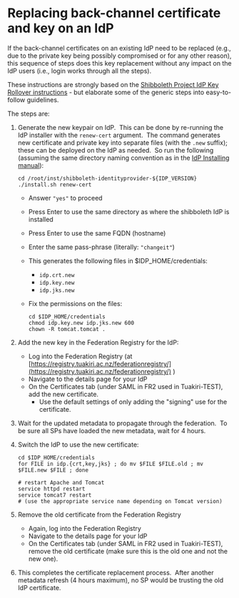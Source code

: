 # Replacing back-channel certificate and key on an IdP

If the back-channel certificates on an existing IdP need to be replaced (e.g., due to the private key being possibly compromised or for any other reason), this sequence of steps does this key replacement without any impact on the IdP users (i.e., login works through all the steps).

These instructions are strongly based on the [Shibboleth Project IdP Key Rollover instructions](https://wiki.shibboleth.net/confluence/display/SHIB2/IdPKeyRollover) - but elaborate some of the generic steps into easy-to-follow guidelines.

The steps are:

1.  Generate the new keypair on IdP.  This can be done by re-running the IdP installer with the `renew-cert` argument.  The command generates new certificate and private key into separate files (with the `.new` suffix); these can be deployed on the IdP as needed.  So run the following (assuming the same directory naming convention as in the [IdP Installing manual](https://reannz.atlassian.net/wiki/spaces/Tuakiri/pages/3815538790/Installing+a+Shibboleth+2.x+IdP)):
    
    ```
    cd /root/inst/shibboleth-identityprovider-${IDP_VERSION}
    ./install.sh renew-cert
    ```
    
    *   Answer `"yes"` to proceed
    *   Press Enter to use the same directory as where the shibboleth IdP is installed
    *   Press Enter to use the same FQDN (hostname)
    *   Enter the same pass-phrase (literally: `"changeit"`)  
          
        
    *   This generates the following files in $IDP\_HOME/credentials:
        *   `idp.crt.new`
        *   `idp.key.new`
        *   `idp.jks.new`
    *   Fix the permissions on the files:
        
        ```
        cd $IDP_HOME/credentials
        chmod idp.key.new idp.jks.new 600
        chown -R tomcat.tomcat .
        ```
        
2.  Add the new key in the Federation Registry for the IdP:
    *   Log into the Federation Registry (at [https://registry.tuakiri.ac.nz/federationregistry/](https://registry.tuakiri.ac.nz/federationregistry/) )
    *   Navigate to the details page for your IdP
    *   On the Certificates tab (under SAML in FR2 used in Tuakiri-TEST), add the new certificate.
        *   Use the default settings of only adding the "signing" use for the certificate.  
              
            
3.  Wait for the updated metadata to propagate through the federation.  To be sure all SPs have loaded the new metadata, wait for 4 hours.  
      
    
4.  Switch the IdP to use the new certificate:
    
    ```
    cd $IDP_HOME/credentials
    for FILE in idp.{crt,key,jks} ; do mv $FILE $FILE.old ; mv $FILE.new $FILE ; done
    
    # restart Apache and Tomcat
    service httpd restart
    service tomcat7 restart
    # (use the appropriate service name depending on Tomcat version)
    ```
    
5.  Remove the old certificate from the Federation Registry
    *   Again, log into the Federation Registry
    *   Navigate to the details page for your IdP
    *   On the Certificates tab (under SAML in FR2 used in Tuakiri-TEST), remove the old certificate (make sure this is the old one and not the new one).  
          
        
6.  This completes the certificate replacement process.  After another metadata refresh (4 hours maximum), no SP would be trusting the old IdP certificate.
